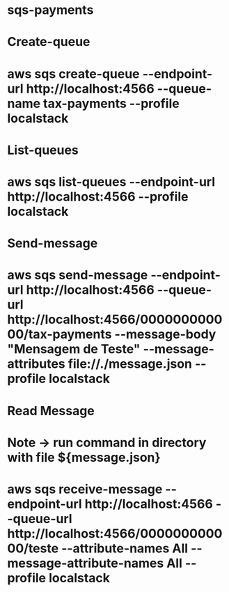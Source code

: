 ﻿# sqs-payments

# Create-queue
# aws sqs create-queue --endpoint-url http://localhost:4566 --queue-name tax-payments --profile localstack

# List-queues
# aws sqs list-queues --endpoint-url http://localhost:4566 --profile localstack

# Send-message
# aws sqs send-message --endpoint-url http://localhost:4566 --queue-url http://localhost:4566/000000000000/tax-payments --message-body "Mensagem de Teste" --message-attributes file://./message.json --profile localstack

# Read Message
# Note -> run command in directory with file ${message.json}
# aws sqs receive-message --endpoint-url http://localhost:4566 --queue-url http://localhost:4566/000000000000/teste --attribute-names All --message-attribute-names All  --profile localstack
